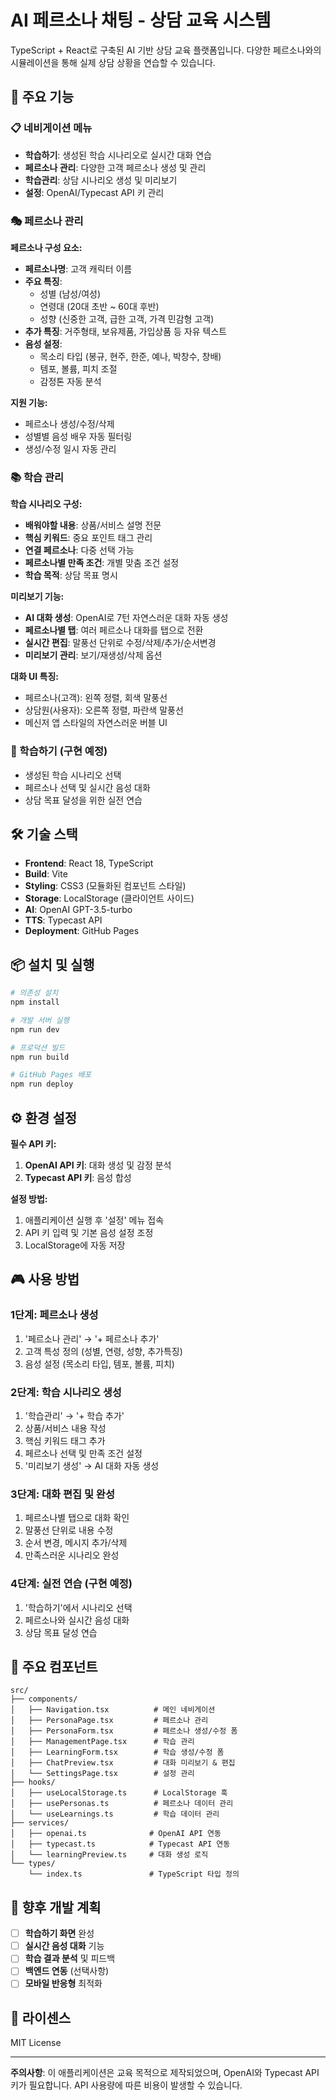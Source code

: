 
# AI 페르소나 채팅 - 상담 교육 시스템

TypeScript + React로 구축된 AI 기반 상담 교육 플랫폼입니다. 다양한 페르소나와의 시뮬레이션을 통해 실제 상담 상황을 연습할 수 있습니다.

## 🚀 주요 기능

### 📋 네비게이션 메뉴
- **학습하기**: 생성된 학습 시나리오로 실시간 대화 연습
- **페르소나 관리**: 다양한 고객 페르소나 생성 및 관리
- **학습관리**: 상담 시나리오 생성 및 미리보기
- **설정**: OpenAI/Typecast API 키 관리

### 🎭 페르소나 관리
**페르소나 구성 요소:**
- **페르소나명**: 고객 캐릭터 이름
- **주요 특징**: 
  - 성별 (남성/여성)
  - 연령대 (20대 초반 ~ 60대 후반)
  - 성향 (신중한 고객, 급한 고객, 가격 민감형 고객)
- **추가 특징**: 거주형태, 보유제품, 가입상품 등 자유 텍스트
- **음성 설정**:
  - 목소리 타입 (봉규, 현주, 한준, 예나, 박창수, 창배)
  - 템포, 볼륨, 피치 조절
  - 감정톤 자동 분석

**지원 기능:**
- 페르소나 생성/수정/삭제
- 성별별 음성 배우 자동 필터링
- 생성/수정 일시 자동 관리

### 📚 학습 관리
**학습 시나리오 구성:**
- **배워야할 내용**: 상품/서비스 설명 전문
- **핵심 키워드**: 중요 포인트 태그 관리
- **연결 페르소나**: 다중 선택 가능
- **페르소나별 만족 조건**: 개별 맞춤 조건 설정
- **학습 목적**: 상담 목표 명시

**미리보기 기능:**
- **AI 대화 생성**: OpenAI로 7턴 자연스러운 대화 자동 생성
- **페르소나별 탭**: 여러 페르소나 대화를 탭으로 전환
- **실시간 편집**: 말풍선 단위로 수정/삭제/추가/순서변경
- **미리보기 관리**: 보기/재생성/삭제 옵션

**대화 UI 특징:**
- 페르소나(고객): 왼쪽 정렬, 회색 말풍선
- 상담원(사용자): 오른쪽 정렬, 파란색 말풍선
- 메신저 앱 스타일의 자연스러운 버블 UI

### 🎯 학습하기 (구현 예정)
- 생성된 학습 시나리오 선택
- 페르소나 선택 및 실시간 음성 대화
- 상담 목표 달성을 위한 실전 연습

## 🛠 기술 스택

- **Frontend**: React 18, TypeScript
- **Build**: Vite
- **Styling**: CSS3 (모듈화된 컴포넌트 스타일)
- **Storage**: LocalStorage (클라이언트 사이드)
- **AI**: OpenAI GPT-3.5-turbo
- **TTS**: Typecast API
- **Deployment**: GitHub Pages

## 📦 설치 및 실행

```bash
# 의존성 설치
npm install

# 개발 서버 실행
npm run dev

# 프로덕션 빌드
npm run build

# GitHub Pages 배포
npm run deploy
```

## ⚙️ 환경 설정

**필수 API 키:**
1. **OpenAI API 키**: 대화 생성 및 감정 분석
2. **Typecast API 키**: 음성 합성

**설정 방법:**
1. 애플리케이션 실행 후 '설정' 메뉴 접속
2. API 키 입력 및 기본 음성 설정 조정
3. LocalStorage에 자동 저장

## 🎮 사용 방법

### 1단계: 페르소나 생성
1. '페르소나 관리' → '+ 페르소나 추가'
2. 고객 특성 정의 (성별, 연령, 성향, 추가특징)
3. 음성 설정 (목소리 타입, 템포, 볼륨, 피치)

### 2단계: 학습 시나리오 생성
1. '학습관리' → '+ 학습 추가'
2. 상품/서비스 내용 작성
3. 핵심 키워드 태그 추가
4. 페르소나 선택 및 만족 조건 설정
5. '미리보기 생성' → AI 대화 자동 생성

### 3단계: 대화 편집 및 완성
1. 페르소나별 탭으로 대화 확인
2. 말풍선 단위로 내용 수정
3. 순서 변경, 메시지 추가/삭제
4. 만족스러운 시나리오 완성

### 4단계: 실전 연습 (구현 예정)
1. '학습하기'에서 시나리오 선택
2. 페르소나와 실시간 음성 대화
3. 상담 목표 달성 연습

## 🔧 주요 컴포넌트

```
src/
├── components/
│   ├── Navigation.tsx          # 메인 네비게이션
│   ├── PersonaPage.tsx         # 페르소나 관리
│   ├── PersonaForm.tsx         # 페르소나 생성/수정 폼
│   ├── ManagementPage.tsx      # 학습 관리
│   ├── LearningForm.tsx        # 학습 생성/수정 폼
│   ├── ChatPreview.tsx         # 대화 미리보기 & 편집
│   └── SettingsPage.tsx        # 설정 관리
├── hooks/
│   ├── useLocalStorage.ts      # LocalStorage 훅
│   ├── usePersonas.ts          # 페르소나 데이터 관리
│   └── useLearnings.ts         # 학습 데이터 관리
├── services/
│   ├── openai.ts              # OpenAI API 연동
│   ├── typecast.ts            # Typecast API 연동
│   └── learningPreview.ts     # 대화 생성 로직
└── types/
    └── index.ts               # TypeScript 타입 정의
```

## 🎯 향후 개발 계획

- [ ] **학습하기 화면** 완성
- [ ] **실시간 음성 대화** 기능
- [ ] **학습 결과 분석** 및 피드백
- [ ] **백엔드 연동** (선택사항)
- [ ] **모바일 반응형** 최적화

## 📄 라이센스

MIT License

---

**주의사항**: 이 애플리케이션은 교육 목적으로 제작되었으며, OpenAI와 Typecast API 키가 필요합니다. API 사용량에 따른 비용이 발생할 수 있습니다.
